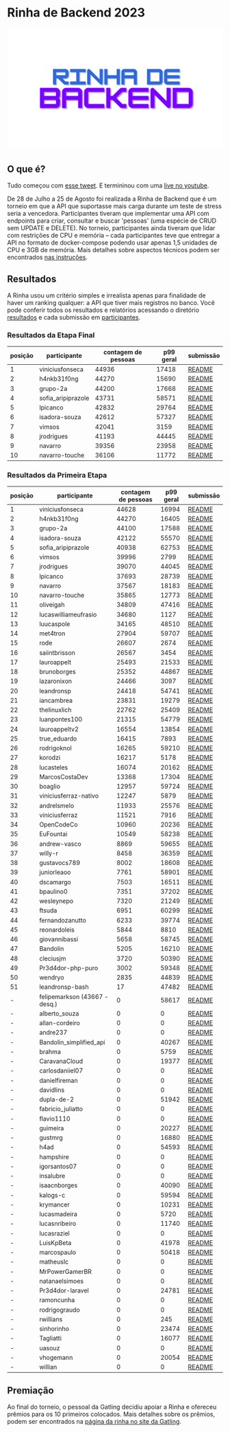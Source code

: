 # Rinha de Backend 2023

![logo da rinha de backend](/misc/default.jpg)

## O que é?
Tudo começou com [esse tweet](https://twitter.com/zanfranceschi/status/1685083383397765120). E termininou com uma [live no youtube](https://www.youtube.com/watch?v=VupOWCVQwR8).


De 28 de Julho a 25 de Agosto foi realizada a Rinha de Backend que é um torneio em que a API que suportasse mais carga durante um teste de stress seria a vencedora. Participantes tiveram que implementar uma API com endpoints para criar, consultar e buscar 'pessoas' (uma espécie de CRUD sem UPDATE e DELETE). No torneio, participantes ainda tiveram que lidar com restrições de CPU e memória – cada participantes teve que entregar a API no formato de docker-compose podendo usar apenas 1,5 unidades de CPU e 3GB de memória. Mais detalhes sobre aspectos técnicos podem ser encontrados [nas instruções](/INSTRUCOES.md).


## Resultados
A Rinha usou um critério simples e irrealista apenas para finalidade de haver um ranking qualquer: a API que tiver mais registros no banco.
Você pode conferir todos os resultados e relatórios acessando o diretório [resultados](/resultados/) e cada submissão em [participantes](/participantes/).

### Resultados da Etapa Final

| posição | participante | contagem de pessoas | p99 geral | submissão |
| --- | --- | --- | --- | --- |
| 1 | viniciusfonseca | 44936 | 17418 | [README](/home/zanfranceschi/projects/rinha-de-backend-2023-q3/participantes/viniciusfonseca/README.md) |
| 2 | h4nkb31f0ng | 44270 | 15690 | [README](/home/zanfranceschi/projects/rinha-de-backend-2023-q3/participantes/h4nkb31f0ng/README.md) |
| 3 | grupo-2a | 44200 | 17668 | [README](/home/zanfranceschi/projects/rinha-de-backend-2023-q3/participantes/grupo-2a/README.md) |
| 4 | sofia_aripiprazole | 43731 | 58571 | [README](/home/zanfranceschi/projects/rinha-de-backend-2023-q3/participantes/sofia_aripiprazole/README.md) |
| 5 | lpicanco | 42832 | 29764 | [README](/home/zanfranceschi/projects/rinha-de-backend-2023-q3/participantes/lpicanco/README.md) |
| 6 | isadora-souza | 42612 | 57327 | [README](/home/zanfranceschi/projects/rinha-de-backend-2023-q3/participantes/isadora-souza/README.md) |
| 7 | vimsos | 42041 | 3159 | [README](/home/zanfranceschi/projects/rinha-de-backend-2023-q3/participantes/vimsos/README.md) |
| 8 | jrodrigues | 41193 | 44445 | [README](/home/zanfranceschi/projects/rinha-de-backend-2023-q3/participantes/jrodrigues/README.md) |
| 9 | navarro | 39356 | 23958 | [README](/home/zanfranceschi/projects/rinha-de-backend-2023-q3/participantes/navarro/README.md) |
| 10 | navarro-touche | 36106 | 11772 | [README](/home/zanfranceschi/projects/rinha-de-backend-2023-q3/participantes/navarro-touche/README.md) |


### Resultados da Primeira Etapa

| posição | participante | contagem de pessoas | p99 geral | submissão |
| --- | --- | --- | --- | --- |
| 1 | viniciusfonseca | 44628 | 16994 | [README](/participantes/viniciusfonseca/README.md) |
| 2 | h4nkb31f0ng | 44270 | 16405 | [README](/participantes/h4nkb31f0ng/README.md) |
| 3 | grupo-2a | 44100 | 17588 | [README](/participantes/grupo-2a/README.md) |
| 4 | isadora-souza | 42122 | 55570 | [README](/participantes/isadora-souza/README.md) |
| 5 | sofia_aripiprazole | 40938 | 62753 | [README](/participantes/sofia_aripiprazole/README.md) |
| 6 | vimsos | 39996 | 2799 | [README](/participantes/vimsos/README.md) |
| 7 | jrodrigues | 39070 | 44045 | [README](/participantes/jrodrigues/README.md) |
| 8 | lpicanco | 37693 | 28739 | [README](/participantes/lpicanco/README.md) |
| 9 | navarro | 37567 | 18183 | [README](/participantes/navarro/README.md) |
| 10 | navarro-touche | 35865 | 12773 | [README](/participantes/navarro-touche/README.md) |
| 11 | oliveigah | 34809 | 47416 | [README](/participantes/oliveigah/README.md) |
| 12 | lucaswilliameufrasio | 34680 | 1127 | [README](/participantes/lucaswilliameufrasio/README.md) |
| 13 | luucaspole | 34165 | 48510 | [README](/participantes/luucaspole/README.md) |
| 14 | met4tron | 27904 | 59707 | [README](/participantes/met4tron/readme.md) |
| 15 | rode | 26607 | 2674 | [README](/participantes/rode/README.md) |
| 16 | saiintbrisson | 26567 | 3454 | [README]() |
| 17 | lauroappelt | 25493 | 21533 | [README](/participantes/lauroappelt/README.md) |
| 18 | brunoborges | 25352 | 44867 | [README](/participantes/brunoborges/README.md) |
| 19 | lazaronixon | 24466 | 3097 | [README](/participantes/lazaronixon/README.md) |
| 20 | leandronsp | 24418 | 54741 | [README](/participantes/leandronsp/README.md) |
| 21 | iancambrea | 23831 | 19279 | [README](/participantes/iancambrea/README.md) |
| 22 | thelinuxlich | 22762 | 25409 | [README](/participantes/thelinuxlich/README.md) |
| 23 | luanpontes100 | 21315 | 54779 | [README](/participantes/luanpontes100/README.md) |
| 24 | lauroappeltv2 | 16554 | 13854 | [README](/participantes/lauroappeltv2/README.md) |
| 25 | true_eduardo | 16415 | 7893 | [README](/participantes/true_eduardo/README.md) |
| 26 | rodrigoknol | 16265 | 59210 | [README](/participantes/rodrigoknol/README.md) |
| 27 | korodzi | 16217 | 5178 | [README](/participantes/korodzi/README.md) |
| 28 | lucasteles | 16074 | 20162 | [README](/participantes/lucasteles/README.md) |
| 29 | MarcosCostaDev | 13368 | 17304 | [README](/participantes/MarcosCostaDev/README.md) |
| 30 | boaglio | 12957 | 59724 | [README](/participantes/boaglio/README.md) |
| 31 | viniciusferraz-nativo | 12247 | 5879 | [README](/participantes/viniciusferraz-nativo/README.md) |
| 32 | andrelsmelo | 11933 | 25576 | [README](/participantes/andrelsmelo/README.md) |
| 33 | viniciusferraz | 11521 | 7916 | [README]() |
| 34 | OpenCodeCo | 10960 | 20236 | [README](/participantes/OpenCodeCo/README.md) |
| 35 | EuFountai | 10549 | 58238 | [README](/participantes/EuFountai/README.md) |
| 36 | andrew-vasco | 8869 | 59655 | [README](/participantes/andrew-vasco/README.md) |
| 37 | willy-r | 8458 | 36359 | [README](/participantes/willy-r/README.md) |
| 38 | gustavocs789 | 8002 | 18608 | [README](/participantes/gustavocs789/README.md) |
| 39 | juniorleaoo | 7761 | 58901 | [README](/participantes/juniorleaoo/README.md) |
| 40 | dscamargo | 7503 | 16511 | [README](/participantes/dscamargo/README.md) |
| 41 | bpaulino0 | 7351 | 37202 | [README](/participantes/bpaulino0/README.md) |
| 42 | wesleynepo | 7320 | 21249 | [README](/participantes/wesleynepo/README.md) |
| 43 | ftsuda | 6951 | 60299 | [README](/participantes/ftsuda/README.md) |
| 44 | fernandozanutto | 6233 | 39774 | [README](/participantes/fernandozanutto/README.md) |
| 45 | reonardoleis | 5844 | 8810 | [README](/participantes/reonardoleis/README.md) |
| 46 | giovannibassi | 5658 | 58745 | [README](/participantes/giovannibassi/README.md) |
| 47 | Bandolin | 5205 | 16210 | [README](/participantes/Bandolin/README.md) |
| 48 | cleciusjm | 3720 | 50390 | [README](/participantes/cleciusjm/README.md) |
| 49 | Pr3d4dor-php-puro | 3002 | 59348 | [README](/participantes/Pr3d4dor-php-puro/README.md) |
| 50 | wendryo | 2835 | 44839 | [README](/participantes/wendryo/README.md) |
| 51 | leandronsp-bash | 17 | 47482 | [README](/participantes/leandronsp-bash/README.md) |
| - | felipemarkson (43667 - desq.) | 0 | 58617 | [README](/participantes/felipemarkson/README.md) |
| - | alberto_souza | 0 | 0 | [README](/participantes/alberto_souza/README.md) |
| - | allan-cordeiro | 0 | 0 | [README](/participantes/allan-cordeiro/readme.MD) |
| - | andre237 | 0 | 0 | [README](/participantes/andre237/README.md) |
| - | Bandolin_simplified_api | 0 | 40267 | [README](/participantes/Bandolin_simplified_api/README.md) |
| - | brahma | 0 | 5759 | [README](/participantes/brahma/README.md) |
| - | CaravanaCloud | 0 | 19377 | [README](/participantes/CaravanaCloud/README.md) |
| - | carlosdaniiel07 | 0 | 0 | [README](/participantes/carlosdaniiel07/README.md) |
| - | danielfireman | 0 | 0 | [README](/participantes/danielfireman/README.md) |
| - | davidlins | 0 | 0 | [README](/participantes/davidlins/README.md) |
| - | dupla-de-2 | 0 | 51942 | [README](/participantes/dupla-de-2/README.md) |
| - | fabricio_juliatto | 0 | 0 | [README](/participantes/fabricio_juliatto/README.md) |
| - | flavio1110 | 0 | 0 | [README](/participantes/flavio1110/README.md) |
| - | guimeira | 0 | 20227 | [README](/participantes/guimeira/README.md) |
| - | gustmrg | 0 | 16880 | [README](/participantes/gustmrg/README.md) |
| - | h4ad | 0 | 54593 | [README](/participantes/h4ad/README.md) |
| - | hampshire | 0 | 0 | [README](/participantes/hampshire/README.md) |
| - | igorsantos07 | 0 | 0 | [README](/participantes/igorsantos07/README.md) |
| - | insalubre | 0 | 0 | [README](/participantes/insalubre/README.MD) |
| - | isaacnborges | 0 | 40090 | [README](/participantes/isaacnborges/README.md) |
| - | kalogs-c | 0 | 59594 | [README](/participantes/kalogs-c/README.md) |
| - | krymancer | 0 | 10231 | [README](/participantes/krymancer/README.md) |
| - | lucasmadeira | 0 | 5720 | [README](/participantes/lucasmadeira/README.md) |
| - | lucasnribeiro | 0 | 11740 | [README](/participantes/lucasnribeiro/README.md) |
| - | lucasraziel | 0 | 0 | [README](/participantes/lucasraziel/README.md) |
| - | LuisKpBeta | 0 | 41978 | [README](/participantes/LuisKpBeta/README.md) |
| - | marcospaulo | 0 | 50418 | [README](/participantes/marcospaulo/README.md) |
| - | matheuslc | 0 | 0 | [README](/participantes/matheuslc/README.md) |
| - | MrPowerGamerBR | 0 | 0 | [README](/participantes/MrPowerGamerBR/README.md) |
| - | natanaelsimoes | 0 | 0 | [README](/participantes/natanaelsimoes/README.md) |
| - | Pr3d4dor-laravel | 0 | 24781 | [README](/participantes/Pr3d4dor-laravel/README.md) |
| - | ramoncunha | 0 | 0 | [README](/participantes/ramoncunha/README.md) |
| - | rodrigograudo | 0 | 0 | [README](/participantes/rodrigograudo/README.md) |
| - | rwillians | 0 | 245 | [README]() |
| - | sinhorinho | 0 | 23474 | [README]() |
| - | Tagliatti | 0 | 16077 | [README](/participantes/Tagliatti/README.md) |
| - | uasouz | 0 | 0 | [README](/participantes/uasouz/README.md) |
| - | vhogemann | 0 | 20054 | [README](/participantes/vhogemann/README.md) |
| - | willian | 0 | 0 | [README](/participantes/willian/README.md) |


## Premiação

Ao final do torneio, o pessoal da Gatling decidiu apoiar a Rinha e ofereceu prêmios para os 10 primeiros colocados. Mais detalhes sobre os prêmios, podem ser encontrados na [página da rinha no site da Gatling](https://content.gatling.io/rinha-de-backend).